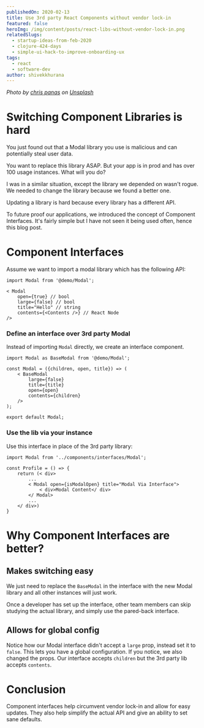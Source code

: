 ```yaml
---
publishedOn: 2020-02-13
title: Use 3rd party React Components without vendor lock-in
featured: false
heroImg: /img/content/posts/react-libs-without-vendor-lock-in.png
relatedSlugs:
  - startup-ideas-from-feb-2020
  - clojure-424-days
  - simple-ui-hack-to-improve-onboarding-ux
tags:
  - react
  - software-dev
author: shivekkhurana
---
```


*Photo by [chris panas](https://unsplash.com/@chrispanas?utm_source=unsplash&utm_medium=referral&utm_content=creditCopyText) on [Unsplash](https://unsplash.com/s/photos/lock?utm_source=unsplash&utm_medium=referral&utm_content=creditCopyText)*

# Switching Component Libraries is hard 

You just found out that a Modal library you use is malicious and can potentially steal user data. 

You want to replace this library ASAP. But your app is in prod and has over 100 usage instances. What will you do?

I was in a similar situation, except the library we depended on wasn't rogue. We needed to change the library because we found a better one.

Updating a library is hard because every library has a different API. 

To future proof our applications, we introduced the concept of Component Interfaces. It's fairly simple but I have not seen it being used often, hence this blog post.

# Component Interfaces
Assume we want to import a modal library which has the following API:

```
import Modal from '@demo/Modal';

< Modal
    open={true} // bool
    large={false} // bool
    title="Hello" // string
    contents={<Contents />} // React Node
/>
```
### Define an interface over 3rd party Modal
Instead of importing `Modal` directly, we create an interface component. 

```
import Modal as BaseModal from '@demo/Modal';

const Modal = ({children, open, title}) => (
    < BaseModal
        large={false}
        title={title}
        open={open}
        contents={children}
    />
);

export default Modal;

```

### Use the lib via your instance
Use this interface in place of the 3rd party library:
```
import Modal from '../components/interfaces/Modal';

const Profile = () => {
    return (< div>
        ...
        < Modal open={isModalOpen} title="Modal Via Interface">
            < div>Modal Content</ div>
        </ Modal>
        ...
    </ div>)
}
```

# Why Component Interfaces are better?

## Makes switching easy
We just need to replace the `BaseModal` in the interface with the new Modal library and all other instances will just work.

Once a developer has set up the interface, other team members can skip studying the actual library, and simply use the pared-back interface.

## Allows for global config
Notice how our Modal interface didn't accept a `large` prop, instead set it to `false`. This lets you have a global configuration. If you notice, we also changed the props. Our interface accepts `children` but the 3rd party lib accepts `contents`.

# Conclusion

Component interfaces help circumvent vendor lock-in and allow for easy updates. They also help simplify the actual API and give an ability to set sane defaults. 

